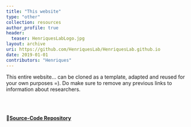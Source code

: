 ```yaml
---
title: "This website"
type: "other"
collection: resources
author_profile: true
header:
  teaser: HenriquesLabLogo.jpg
layout: archive
uri: https://github.com/HenriquesLab/HenriquesLab.github.io
date: 2019-01-01
contributors: "Henriques"
---
```

<p align= "justify">

This entire website... can be cloned as a template, adapted and reused for your own purposes =). Do make sure to remove any previous links to information about researchers.

<br><br>

🔗<b><u><a href="{{ page.uri }}">Source-Code Repository</a></u></b>
